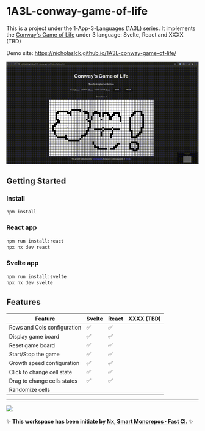 # 1A3L-conway-game-of-life

This is a project under the 1-App-3-Languages (1A3L) series.
It implements the [Conway's Game of Life](https://en.wikipedia.org/wiki/Conway%27s_Game_of_Life) under 3 language: Svelte, React and XXXX (TBD)

Demo site: https://nicholaslck.github.io/1A3L-conway-game-of-life/

![demo gif](./docs/demo.gif)

## Getting Started

### Install

```bash
npm install
```

### React app

```bash
npm run install:react
npx nx dev react
```

### Svelte app

```bash
npm run install:svelte
npx nx dev svelte
```

## Features

| Feature                     | Svelte | React | XXXX (TBD) |
| --------------------------- | ------ | ----- | ---- |
| Rows and Cols configuration | ✅      | ✅     |      |
| Display game board          | ✅      | ✅     |      |
| Reset game board            | ✅      | ✅     |      |
| Start/Stop the game         | ✅      | ✅     |      |
| Growth speed configuration  | ✅      | ✅     |      |
| Click to change cell state  | ✅      | ✅     |      |
| Drag to change cells states | ✅      | ✅     |      |
| Randomize cells             |        |       |      |

---

<a alt="Nx logo" href="https://nx.dev" target="_blank" rel="noreferrer"><img src="https://raw.githubusercontent.com/nrwl/nx/master/images/nx-logo.png" width="45"></a>

✨ **This workspace has been initiate by [Nx, Smart Monorepos · Fast CI.](https://nx.dev)** ✨
